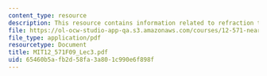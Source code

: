 ```yaml
---
content_type: resource
description: This resource contains information related to refraction traveltime interpretation.
file: https://ol-ocw-studio-app-qa.s3.amazonaws.com/courses/12-571-near-surface-geophysical-imaging-fall-2009/65460b5afb2d58fa3a801c990e6f898f_MIT12_571F09_Lec3.pdf
file_type: application/pdf
resourcetype: Document
title: MIT12_571F09_Lec3.pdf
uid: 65460b5a-fb2d-58fa-3a80-1c990e6f898f
---
```

